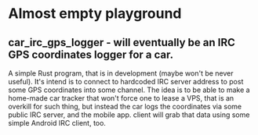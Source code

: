 # Almost empty playground

## car_irc_gps_logger - will eventually be an IRC GPS coordinates logger for a car.
A simple Rust program, that is in development (maybe won't be never useful).
It's intend is to connect to hardcoded IRC server address to post some GPS coordinates into some channel.
The idea is to be able to make a home-made car tracker that won't force one to lease a VPS,
that is an overkill for such thing, but instead the car logs the coordinates via some public IRC server,
and the mobile app. client will grab that data using some simple Android IRC client, too.

